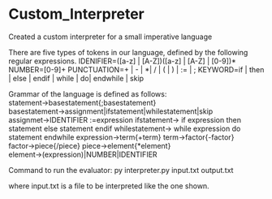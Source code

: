 # Custom_Interpreter
Created a custom interpreter for a small imperative language

There are five types of tokens in our language, defined by the following regular expressions.
  IDENIFIER=([a-z] | [A-Z])([a-z] | [A-Z] | [0-9])*
  NUMBER=[0-9]+
  PUNCTUATION=\+  |  \-  |  \*|  /  |  \(  |  \)  |  :=  |  ;
  KEYWORD=if  |  then  |  else  |  endif  |  while  |  do|  endwhile  |  skip
  
Grammar of the language is defined as follows:
  statement→basestatement{;basestatement}
  basestatement→assignment|ifstatement|whilestatement|skip
  assignmet→IDENTIFIER :=expression
  ifstatement→ if expression then statement else statement endif
  whilestatement→ while expression do statement endwhile 
  expression→term{+term}
  term→factor{-factor}
  factor→piece{/piece}
  piece→element{*element}
  element→(expression)|NUMBER|IDENTIFIER
  
  
Command to run the evaluator:
py interpreter.py input.txt output.txt

where input.txt is a file to be interpreted like the one shown.
